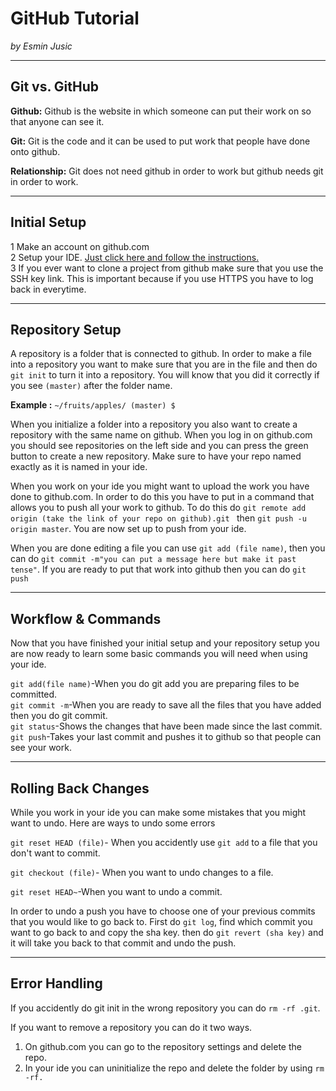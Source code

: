 # GitHub Tutorial

_by Esmin Jusic_  

---
## Git vs. GitHub
**Github:** Github is the website in which someone can put their work on so that anyone can see it.

**Git:** Git is the code and it can be used to put work that people have done onto github.

**Relationship:** Git does not need github in order to work but github needs git in order to work.  


---
## Initial Setup
1 Make an account on github.com   
2 Setup your IDE. [Just click here and follow the instructions.](https://github.com/hstatsep/ide50/blob/master/README.md)  
3 If you ever want to clone a project from github make sure that you use the SSH key link. This is important because if you use HTTPS you have to log back in everytime. 

---
## Repository Setup
A repository is a folder that is connected to github. In order to make a file into a repository you want to make sure that you are in the file and then do `git init` to turn it into a repository. You will know that you did it correctly if you see `(master)` after the folder name. 

**Example :** `~/fruits/apples/ (master) $`

When you initialize a folder into a repository you also want to create a repository with the same name on github. When you log in on github.com you should see repositories on the left side and you can press the green button to create a new repository. Make sure to have your repo named exactly as it is named in your ide. 

When you work on your ide you might want to upload the work you have done to github.com. In order to do this you have to put in a command that allows you to push all your work to github. To do this do `git remote add origin (take the link of your repo on github).git ` then `git push -u origin master`. You are now set up to push from your ide. 

When you are done editing a file you can use `git add (file name)`, then you can do `git commit -m"you can put a message here but make it past tense"`. If you are ready to put that work into github then you can do `git push` 

---
## Workflow & Commands
Now that you have finished your initial setup and your repository setup you are now ready to learn some basic commands you will need when using your ide. 

`git add(file name)`-When you do git add you are preparing files to be committed.   
`git commit -m`-When you are ready to save all the files that you have added then you do git commit.  
`git status`-Shows the changes that have been made since the last commit.   
`git push`-Takes your last commit and pushes it to github so that people can see your work.  


---
## Rolling Back Changes
While you work in your ide you can make some mistakes that you might want to undo. Here are ways to undo some errors

`git reset HEAD (file)`- When you accidently use `git add` to a file that you don't want to commit. 

`git checkout (file)`- When you want to undo changes to a file. 

`git reset HEAD~`-When you want to undo a commit.

In order to undo a push you have to choose one of your previous commits that you would like to go back to. First do `git log`, find which commit you want to go back to and copy the sha key. then do `git revert (sha key)` and it will take you back to that commit and undo the push.



---
## Error Handling 
If you accidently do git init in the wrong repository you can do `rm -rf .git`. 

If you want to remove a repository you can do it two ways. 
1) On github.com you can go to the repository settings and delete the repo.  
2) In your ide you can uninitialize the repo and delete the folder by using `rm -rf. `



